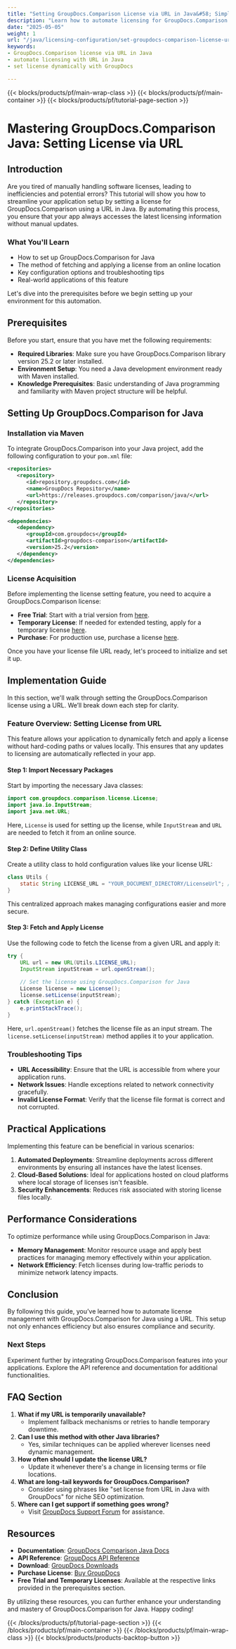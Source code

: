 ```yaml
---
title: "Setting GroupDocs.Comparison License via URL in Java&#58; Simplifying Licensing Automation"
description: "Learn how to automate licensing for GroupDocs.Comparison using a URL in Java. Streamline your setup and ensure always up-to-date licenses."
date: "2025-05-05"
weight: 1
url: "/java/licensing-configuration/set-groupdocs-comparison-license-url-java/"
keywords:
- GroupDocs.Comparison license via URL in Java
- automate licensing with URL in Java
- set license dynamically with GroupDocs

---
```


{{< blocks/products/pf/main-wrap-class >}}
{{< blocks/products/pf/main-container >}}
{{< blocks/products/pf/tutorial-page-section >}}
# Mastering GroupDocs.Comparison Java: Setting License via URL

## Introduction

Are you tired of manually handling software licenses, leading to inefficiencies and potential errors? This tutorial will show you how to streamline your application setup by setting a license for GroupDocs.Comparison using a URL in Java. By automating this process, you ensure that your app always accesses the latest licensing information without manual updates.

### What You'll Learn
- How to set up GroupDocs.Comparison for Java
- The method of fetching and applying a license from an online location
- Key configuration options and troubleshooting tips
- Real-world applications of this feature

Let's dive into the prerequisites before we begin setting up your environment for this automation.

## Prerequisites
Before you start, ensure that you have met the following requirements:

- **Required Libraries**: Make sure you have GroupDocs.Comparison library version 25.2 or later installed.
- **Environment Setup**: You need a Java development environment ready with Maven installed.
- **Knowledge Prerequisites**: Basic understanding of Java programming and familiarity with Maven project structure will be helpful.

## Setting Up GroupDocs.Comparison for Java

### Installation via Maven
To integrate GroupDocs.Comparison into your Java project, add the following configuration to your `pom.xml` file:

```xml
<repositories>
   <repository>
      <id>repository.groupdocs.com</id>
      <name>GroupDocs Repository</name>
      <url>https://releases.groupdocs.com/comparison/java/</url>
   </repository>
</repositories>

<dependencies>
   <dependency>
      <groupId>com.groupdocs</groupId>
      <artifactId>groupdocs-comparison</artifactId>
      <version>25.2</version>
   </dependency>
</dependencies>
```

### License Acquisition
Before implementing the license setting feature, you need to acquire a GroupDocs.Comparison license:
- **Free Trial**: Start with a trial version from [here](https://releases.groupdocs.com/comparison/java/).
- **Temporary License**: If needed for extended testing, apply for a temporary license [here](https://purchase.groupdocs.com/temporary-license/).
- **Purchase**: For production use, purchase a license [here](https://purchase.groupdocs.com/buy).

Once you have your license file URL ready, let's proceed to initialize and set it up.

## Implementation Guide
In this section, we'll walk through setting the GroupDocs.Comparison license using a URL. We’ll break down each step for clarity.

### Feature Overview: Setting License from URL
This feature allows your application to dynamically fetch and apply a license without hard-coding paths or values locally. This ensures that any updates to licensing are automatically reflected in your app.

#### Step 1: Import Necessary Packages
Start by importing the necessary Java classes:

```java
import com.groupdocs.comparison.license.License;
import java.io.InputStream;
import java.net.URL;
```
Here, `License` is used for setting up the license, while `InputStream` and `URL` are needed to fetch it from an online source.

#### Step 2: Define Utility Class
Create a utility class to hold configuration values like your license URL:

```java
class Utils {
    static String LICENSE_URL = "YOUR_DOCUMENT_DIRECTORY/LicenseUrl"; // Replace with actual license URL path
}
```
This centralized approach makes managing configurations easier and more secure.

#### Step 3: Fetch and Apply License
Use the following code to fetch the license from a given URL and apply it:

```java
try {
    URL url = new URL(Utils.LICENSE_URL);
    InputStream inputStream = url.openStream();
    
    // Set the license using GroupDocs.Comparison for Java
    License license = new License();
    license.setLicense(inputStream);
} catch (Exception e) {
    e.printStackTrace();
}
```
Here, `url.openStream()` fetches the license file as an input stream. The `license.setLicense(inputStream)` method applies it to your application.

### Troubleshooting Tips
- **URL Accessibility**: Ensure that the URL is accessible from where your application runs.
- **Network Issues**: Handle exceptions related to network connectivity gracefully.
- **Invalid License Format**: Verify that the license file format is correct and not corrupted.

## Practical Applications
Implementing this feature can be beneficial in various scenarios:
1. **Automated Deployments**: Streamline deployments across different environments by ensuring all instances have the latest licenses.
2. **Cloud-Based Solutions**: Ideal for applications hosted on cloud platforms where local storage of licenses isn't feasible.
3. **Security Enhancements**: Reduces risk associated with storing license files locally.

## Performance Considerations
To optimize performance while using GroupDocs.Comparison in Java:
- **Memory Management**: Monitor resource usage and apply best practices for managing memory effectively within your application.
- **Network Efficiency**: Fetch licenses during low-traffic periods to minimize network latency impacts.

## Conclusion
By following this guide, you’ve learned how to automate license management with GroupDocs.Comparison for Java using a URL. This setup not only enhances efficiency but also ensures compliance and security.

### Next Steps
Experiment further by integrating GroupDocs.Comparison features into your applications. Explore the API reference and documentation for additional functionalities.

## FAQ Section
1. **What if my URL is temporarily unavailable?**
   - Implement fallback mechanisms or retries to handle temporary downtime.
2. **Can I use this method with other Java libraries?**
   - Yes, similar techniques can be applied wherever licenses need dynamic management.
3. **How often should I update the license URL?**
   - Update it whenever there's a change in licensing terms or file locations.
4. **What are long-tail keywords for GroupDocs.Comparison?**
   - Consider using phrases like "set license from URL in Java with GroupDocs" for niche SEO optimization.
5. **Where can I get support if something goes wrong?**
   - Visit [GroupDocs Support Forum](https://forum.groupdocs.com/c/comparison) for assistance.

## Resources
- **Documentation**: [GroupDocs Comparison Java Docs](https://docs.groupdocs.com/comparison/java/)
- **API Reference**: [GroupDocs API Reference](https://reference.groupdocs.com/comparison/java/)
- **Download**: [GroupDocs Downloads](https://releases.groupdocs.com/comparison/java/)
- **Purchase License**: [Buy GroupDocs](https://purchase.groupdocs.com/buy)
- **Free Trial and Temporary Licenses**: Available at the respective links provided in the prerequisites section.

By utilizing these resources, you can further enhance your understanding and mastery of GroupDocs.Comparison for Java. Happy coding!

{{< /blocks/products/pf/tutorial-page-section >}}
{{< /blocks/products/pf/main-container >}}
{{< /blocks/products/pf/main-wrap-class >}}
{{< blocks/products/products-backtop-button >}}